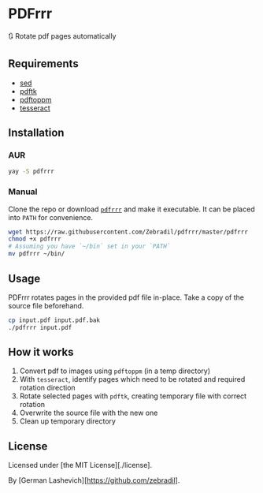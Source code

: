 # PDFrrr

🔃 Rotate pdf pages automatically

## Requirements

- [sed](https://www.gnu.org/software/sed/)
- [pdftk](https://www.pdflabs.com/tools/pdftk-the-pdf-toolkit/)
- [pdftoppm](https://poppler.freedesktop.org/)
- [tesseract](https://github.com/tesseract-ocr/tesseract)

## Installation

### AUR

```sh
yay -S pdfrrr
```

### Manual

Clone the repo or download [`pdfrrr`](./pdfrrr) and make it executable.
It can be placed into `PATH` for convenience.

```sh
wget https://raw.githubusercontent.com/Zebradil/pdfrrr/master/pdfrrr
chmod +x pdfrrr
# Assuming you have `~/bin` set in your `PATH`
mv pdfrrr ~/bin/
```

## Usage

PDFrrr rotates pages in the provided pdf file in-place. Take a copy of the source file beforehand.

```sh
cp input.pdf input.pdf.bak
./pdfrrr input.pdf
```

## How it works

1. Convert pdf to images using `pdftoppm` (in a temp directory)
2. With `tesseract`, identify pages which need to be rotated and required rotation direction
3. Rotate selected pages with `pdftk`, creating temporary file with correct rotation
4. Overwrite the source file with the new one
5. Clean up temporary directory

## License

Licensed under [the MIT License][./license].

By [German Lashevich][https://github.com/zebradil].
